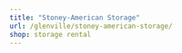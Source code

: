 ```yaml
---
title: "Stoney-American Storage"
url: /glenville/stoney-american-storage/
shop: storage rental
---
```

